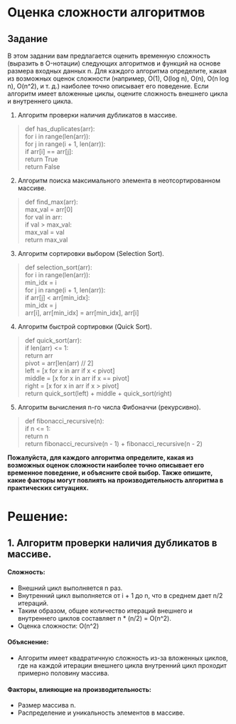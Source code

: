 # Оценка сложности алгоритмов
## Задание

В этом задании вам предлагается оценить временную сложность (выразить в O-нотации) следующих алгоритмов и функций на основе размера входных данных n. Для каждого алгоритма определите, какая из возможных оценок сложности (например, O(1), O(log n), O(n), O(n log n), O(n^2), и т. д.) наиболее точно описывает его поведение. Если алгоритм имеет вложенные циклы, оцените сложность внешнего цикла и внутреннего цикла.

1. Алгоритм проверки наличия дубликатов в массиве.

>def has_duplicates(arr):  
>    for i in range(len(arr)):  
>        for j in range(i + 1, len(arr)):  
>            if arr[i] == arr[j]:  
>                return True  
>    return False  
2. Алгоритм поиска максимального элемента в неотсортированном массиве.

>def find_max(arr):  
>    max_val = arr[0]  
>    for val in arr:  
>        if val > max_val:  
>            max_val = val  
>    return max_val  

3. Алгоритм сортировки выбором (Selection Sort).

> def selection_sort(arr):  
>    for i in range(len(arr)):  
>        min_idx = i  
>        for j in range(i + 1, len(arr)):  
>            if arr[j] < arr[min_idx]:  
>                min_idx = j  
>        arr[i], arr[min_idx] = arr[min_idx], arr[i]  
4. Алгоритм быстрой сортировки (Quick Sort).

> def quick_sort(arr):  
>    if len(arr) <= 1:  
>        return arr  
>    pivot = arr[len(arr) // 2]  
>    left = [x for x in arr if x < pivot]  
>    middle = [x for x in arr if x == pivot]  
>    right = [x for x in arr if x > pivot]  
>    return quick_sort(left) + middle + quick_sort(right)  

5. Алгоритм вычисления n-го числа Фибоначчи (рекурсивно).

>def fibonacci_recursive(n):  
>    if n <= 1:  
>        return n  
>    return fibonacci_recursive(n - 1) + fibonacci_recursive(n - 2)  

**Пожалуйста, для каждого алгоритма определите, какая из возможных оценок сложности наиболее точно описывает его временное поведение, и объясните свой выбор. Также опишите, какие факторы могут повлиять на производительность алгоритма в практических ситуациях.**

# Решение:
## 1. Алгоритм проверки наличия дубликатов в массиве.
#### Сложность:

- Внешний цикл выполняется n раз.
- Внутренний цикл выполняется от i + 1 до n, что в среднем дает n/2 итераций.
- Таким образом, общее количество итераций внешнего и внутреннего циклов составляет n * (n/2) = O(n^2).
 - Оценка сложности: O(n^2)

#### Объяснение: 
- Алгоритм имеет квадратичную сложность из-за вложенных циклов, где на каждой итерации внешнего цикла внутренний цикл проходит примерно половину массива.

#### Факторы, влияющие на производительность:
- Размер массива n.
- Распределение и уникальность элементов в массиве.